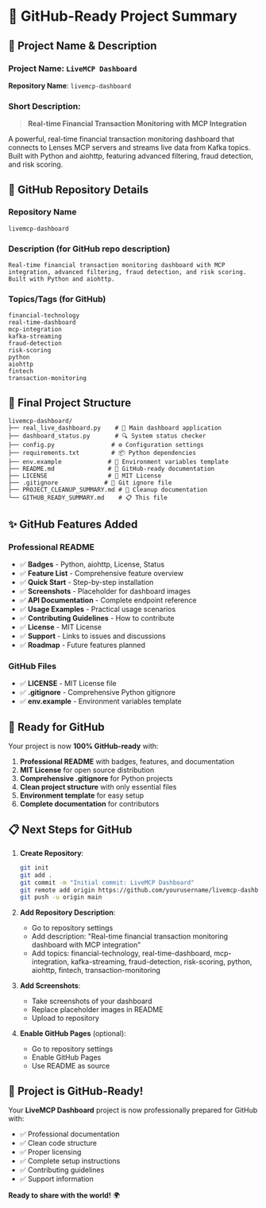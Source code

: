 # 🚀 GitHub-Ready Project Summary

## 📝 **Project Name & Description**

### **Project Name**: `LiveMCP Dashboard`
**Repository Name**: `livemcp-dashboard`

### **Short Description**:
> **Real-time Financial Transaction Monitoring with MCP Integration**

A powerful, real-time financial transaction monitoring dashboard that connects to Lenses MCP servers and streams live data from Kafka topics. Built with Python and aiohttp, featuring advanced filtering, fraud detection, and risk scoring.

## 🎯 **GitHub Repository Details**

### **Repository Name**
```
livemcp-dashboard
```

### **Description** (for GitHub repo description)
```
Real-time financial transaction monitoring dashboard with MCP integration, advanced filtering, fraud detection, and risk scoring. Built with Python and aiohttp.
```

### **Topics/Tags** (for GitHub)
```
financial-technology
real-time-dashboard
mcp-integration
kafka-streaming
fraud-detection
risk-scoring
python
aiohttp
fintech
transaction-monitoring
```

## 📁 **Final Project Structure**

```
livemcp-dashboard/
├── real_live_dashboard.py    # 🎯 Main dashboard application
├── dashboard_status.py       # 🔍 System status checker
├── config.py                # ⚙️ Configuration settings
├── requirements.txt         # 📦 Python dependencies
├── env.example             # 🔧 Environment variables template
├── README.md               # 📖 GitHub-ready documentation
├── LICENSE                 # 📄 MIT License
├── .gitignore             # 🚫 Git ignore file
├── PROJECT_CLEANUP_SUMMARY.md # 🧹 Cleanup documentation
└── GITHUB_READY_SUMMARY.md    # 📋 This file
```

## ✨ **GitHub Features Added**

### **Professional README**
- ✅ **Badges** - Python, aiohttp, License, Status
- ✅ **Feature List** - Comprehensive feature overview
- ✅ **Quick Start** - Step-by-step installation
- ✅ **Screenshots** - Placeholder for dashboard images
- ✅ **API Documentation** - Complete endpoint reference
- ✅ **Usage Examples** - Practical usage scenarios
- ✅ **Contributing Guidelines** - How to contribute
- ✅ **License** - MIT License
- ✅ **Support** - Links to issues and discussions
- ✅ **Roadmap** - Future features planned

### **GitHub Files**
- ✅ **LICENSE** - MIT License file
- ✅ **.gitignore** - Comprehensive Python gitignore
- ✅ **env.example** - Environment variables template

## 🚀 **Ready for GitHub**

Your project is now **100% GitHub-ready** with:

1. **Professional README** with badges, features, and documentation
2. **MIT License** for open source distribution
3. **Comprehensive .gitignore** for Python projects
4. **Clean project structure** with only essential files
5. **Environment template** for easy setup
6. **Complete documentation** for contributors

## 📋 **Next Steps for GitHub**

1. **Create Repository**:
   ```bash
   git init
   git add .
   git commit -m "Initial commit: LiveMCP Dashboard"
   git remote add origin https://github.com/yourusername/livemcp-dashboard.git
   git push -u origin main
   ```

2. **Add Repository Description**:
   - Go to repository settings
   - Add description: "Real-time financial transaction monitoring dashboard with MCP integration"
   - Add topics: financial-technology, real-time-dashboard, mcp-integration, kafka-streaming, fraud-detection, risk-scoring, python, aiohttp, fintech, transaction-monitoring

3. **Add Screenshots**:
   - Take screenshots of your dashboard
   - Replace placeholder images in README
   - Upload to repository

4. **Enable GitHub Pages** (optional):
   - Go to repository settings
   - Enable GitHub Pages
   - Use README as source

## 🎉 **Project is GitHub-Ready!**

Your **LiveMCP Dashboard** project is now professionally prepared for GitHub with:
- ✅ Professional documentation
- ✅ Clean code structure
- ✅ Proper licensing
- ✅ Complete setup instructions
- ✅ Contributing guidelines
- ✅ Support information

**Ready to share with the world!** 🌍
